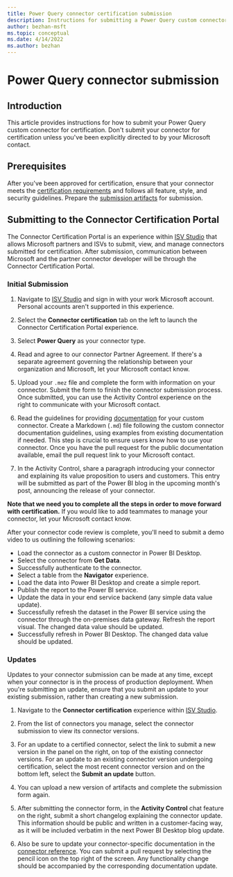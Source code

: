 ```yaml
---
title: Power Query connector certification submission
description: Instructions for submitting a Power Query custom connector for certification.
author: bezhan-msft
ms.topic: conceptual
ms.date: 4/14/2022
ms.author: bezhan
---
```


# Power Query connector submission

## Introduction

This article provides instructions for how to submit your Power Query custom connector for certification. Don't submit your connector for certification unless you've been explicitly directed to by your Microsoft contact.

## Prerequisites

After you've been approved for certification, ensure that your connector meets the [certification requirements](./connectorcertification.md#certification-requirements) and follows all feature, style, and security guidelines. Prepare the [submission artifacts](./connectorcertification.md#certification-requirements) for submission.

## Submitting to the Connector Certification Portal

The Connector Certification Portal is an experience within [ISV Studio](https://aka.ms/ISVStudio) that allows Microsoft partners and ISVs to submit, view, and manage connectors submitted for certification. After submission, communication between Microsoft and the partner connector developer will be through the Connector Certification Portal.

### Initial Submission

1. Navigate to [ISV Studio](https://aka.ms/ISVStudio) and sign in with your work Microsoft account. Personal accounts aren't supported in this experience.

2. Select the **Connector certification** tab on the left to launch the Connector Certification Portal experience.

3. Select **Power Query** as your connector type.

4. Read and agree to our connector Partner Agreement. If there's a separate agreement governing the relationship between your organization and Microsoft, let your Microsoft contact know.

5. Upload your `.mez` file and complete the form with information on your connector. Submit the form to finish the connector submission process. Once submitted, you can use the Activity Control experience on the right to communicate with your Microsoft contact.

6. Read the guidelines for providing [documentation](./providing-user-documentation.md) for your custom connector. Create a Markdown (`.md`) file following the custom connector documentation guidelines, using examples from existing documentation if needed. This step is crucial to ensure users know how to use your connector. Once you have the pull request for the public documentation available, email the pull request link to your Microsoft contact.

7. In the Activity Control, share a paragraph introducing your connector and explaining its value proposition to users and customers. This entry will be submitted as part of the Power BI blog in the upcoming month's post, announcing the release of your connector.

**Note that we need you to complete all the steps in order to move forward with certification.** If you would like to add teammates to manage your connector, let your Microsoft contact know.

After your connector code review is complete, you'll need to submit a demo video to us outlining the following scenarios:
- Load the connector as a custom connector in Power BI Desktop.
- Select the connector from **Get Data**.
- Successfully authenticate to the connector.
- Select a table from the **Navigator** experience.
- Load the data into Power BI Desktop and create a simple report.
- Publish the report to the Power BI service.
- Update the data in your end service backend (any simple data value update).
- Successfully refresh the dataset in the Power BI service using the connector through the on-premises data gateway. Refresh the report visual. The changed data value should be updated. 
- Successfully refresh in Power BI Desktop. The changed data value should be updated.

### Updates

Updates to your connector submission can be made at any time, except when your connector is in the process of production deployment. When you're submitting an update, ensure that you submit an update to your existing submission, rather than creating a new submission.

1. Navigate to the **Connector certification** experience within [ISV Studio](https://aka.ms/ISVStudio).

2. From the list of connectors you manage, select the connector submission to view its connector versions.

3. For an update to a certified connector, select the link to submit a new version in the panel on the right, on top of the existing connector versions. For an update to an existing connector version undergoing certification, select the most recent connector version and on the bottom left, select the **Submit an update** button.

4. You can upload a new version of artifacts and complete the submission form again.

5. After submitting the connector form, in the **Activity Control** chat feature on the right, submit a short changelog explaining the connector update. This information should be public and written in a customer-facing way, as it will be included verbatim in the next Power BI Desktop blog update.

6. Also be sure to update your connector-specific documentation in the [connector reference](/index.md). You can submit a pull request by selecting the pencil icon on the top right of the screen. Any functionality change should be accompanied by the corresponding documentation update. 
